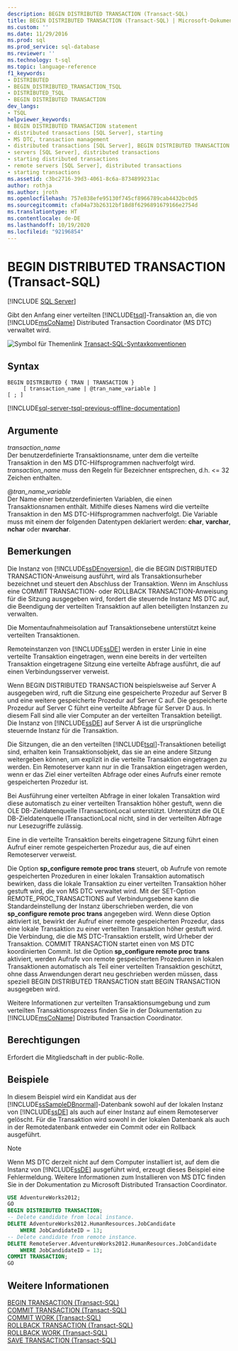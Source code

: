 ```yaml
---
description: BEGIN DISTRIBUTED TRANSACTION (Transact-SQL)
title: BEGIN DISTRIBUTED TRANSACTION (Transact-SQL) | Microsoft-Dokumentation
ms.custom: ''
ms.date: 11/29/2016
ms.prod: sql
ms.prod_service: sql-database
ms.reviewer: ''
ms.technology: t-sql
ms.topic: language-reference
f1_keywords:
- DISTRIBUTED
- BEGIN_DISTRIBUTED_TRANSACTION_TSQL
- DISTRIBUTED_TSQL
- BEGIN DISTRIBUTED TRANSACTION
dev_langs:
- TSQL
helpviewer_keywords:
- BEGIN DISTRIBUTED TRANSACTION statement
- distributed transactions [SQL Server], starting
- MS DTC, transaction management
- distributed transactions [SQL Server], BEGIN DISTRIBUTED TRANSACTION statement
- servers [SQL Server], distributed transactions
- starting distributed transactions
- remote servers [SQL Server], distributed transactions
- starting transactions
ms.assetid: c3bc2716-39d3-4061-8c6a-8734899231ac
author: rothja
ms.author: jroth
ms.openlocfilehash: 757e838efe95130f745cf8966789cab4432bc0d5
ms.sourcegitcommit: cfa04a73b26312bf18d8f6296891679166e2754d
ms.translationtype: HT
ms.contentlocale: de-DE
ms.lasthandoff: 10/19/2020
ms.locfileid: "92196854"
---
```

# <a name="begin-distributed-transaction-transact-sql"></a>BEGIN DISTRIBUTED TRANSACTION (Transact-SQL)
[!INCLUDE [SQL Server](../../includes/applies-to-version/sqlserver.md)]

  Gibt den Anfang einer verteilten [!INCLUDE[tsql](../../includes/tsql-md.md)]-Transaktion an, die von [!INCLUDE[msCoName](../../includes/msconame-md.md)] Distributed Transaction Coordinator (MS DTC) verwaltet wird.  
    
  
 ![Symbol für Themenlink](../../database-engine/configure-windows/media/topic-link.gif "Symbol für Themenlink") [Transact-SQL-Syntaxkonventionen](../../t-sql/language-elements/transact-sql-syntax-conventions-transact-sql.md)  
  
## <a name="syntax"></a>Syntax  
  
```syntaxsql
BEGIN DISTRIBUTED { TRAN | TRANSACTION }   
     [ transaction_name | @tran_name_variable ]   
[ ; ]  
```  
  
[!INCLUDE[sql-server-tsql-previous-offline-documentation](../../includes/sql-server-tsql-previous-offline-documentation.md)]

## <a name="arguments"></a>Argumente
 *transaction_name*  
 Der benutzerdefinierte Transaktionsname, unter dem die verteilte Transaktion in den MS DTC-Hilfsprogrammen nachverfolgt wird. *transaction_name* muss den Regeln für Bezeichner entsprechen, d.h. \<= 32 Zeichen enthalten.  
  
 @*tran_name_variable*  
 Der Name einer benutzerdefinierten Variablen, die einen Transaktionsnamen enthält. Mithilfe dieses Namens wird die verteilte Transaktion in den MS DTC-Hilfsprogrammen nachverfolgt. Die Variable muss mit einem der folgenden Datentypen deklariert werden: **char**, **varchar**, **nchar** oder **nvarchar**.  
  
## <a name="remarks"></a>Bemerkungen  
 Die Instanz von [!INCLUDE[ssDEnoversion](../../includes/ssdenoversion-md.md)], die die BEGIN DISTRIBUTED TRANSACTION-Anweisung ausführt, wird als Transaktionsurheber bezeichnet und steuert den Abschluss der Transaktion. Wenn im Anschluss eine COMMIT TRANSACTION- oder ROLLBACK TRANSACTION-Anweisung für die Sitzung ausgegeben wird, fordert die steuernde Instanz MS DTC auf, die Beendigung der verteilten Transaktion auf allen beteiligten Instanzen zu verwalten.  
  
 Die Momentaufnahmeisolation auf Transaktionsebene unterstützt keine verteilten Transaktionen.  
  
 Remoteinstanzen von [!INCLUDE[ssDE](../../includes/ssde-md.md)] werden in erster Linie in eine verteilte Transaktion eingetragen, wenn eine bereits in der verteilten Transaktion eingetragene Sitzung eine verteilte Abfrage ausführt, die auf einen Verbindungsserver verweist.  
  
 Wenn BEGIN DISTRIBUTED TRANSACTION beispielsweise auf Server A ausgegeben wird, ruft die Sitzung eine gespeicherte Prozedur auf Server B und eine weitere gespeicherte Prozedur auf Server C auf. Die gespeicherte Prozedur auf Server C führt eine verteilte Abfrage für Server D aus. In diesem Fall sind alle vier Computer an der verteilten Transaktion beteiligt. Die Instanz von [!INCLUDE[ssDE](../../includes/ssde-md.md)] auf Server A ist die ursprüngliche steuernde Instanz für die Transaktion.  
  
 Die Sitzungen, die an den verteilten [!INCLUDE[tsql](../../includes/tsql-md.md)]-Transaktionen beteiligt sind, erhalten kein Transaktionsobjekt, das sie an eine andere Sitzung weitergeben können, um explizit in die verteilte Transaktion eingetragen zu werden. Ein Remoteserver kann nur in die Transaktion eingetragen werden, wenn er das Ziel einer verteilten Abfrage oder eines Aufrufs einer remote gespeicherten Prozedur ist.  
  
 Bei Ausführung einer verteilten Abfrage in einer lokalen Transaktion wird diese automatisch zu einer verteilten Transaktion höher gestuft, wenn die OLE DB-Zieldatenquelle ITransactionLocal unterstützt. Unterstützt die OLE DB-Zieldatenquelle ITransactionLocal nicht, sind in der verteilten Abfrage nur Lesezugriffe zulässig.  
  
 Eine in die verteilte Transaktion bereits eingetragene Sitzung führt einen Aufruf einer remote gespeicherten Prozedur aus, die auf einen Remoteserver verweist.  
  
 Die Option **sp_configure remote proc trans** steuert, ob Aufrufe von remote gespeicherten Prozeduren in einer lokalen Transaktion automatisch bewirken, dass die lokale Transaktion zu einer verteilten Transaktion höher gestuft wird, die von MS DTC verwaltet wird. Mit der SET-Option REMOTE_PROC_TRANSACTIONS auf Verbindungsebene kann die Standardeinstellung der Instanz überschrieben werden, die von **sp_configure remote proc trans** angegeben wird. Wenn diese Option aktiviert ist, bewirkt der Aufruf einer remote gespeicherten Prozedur, dass eine lokale Transaktion zu einer verteilten Transaktion höher gestuft wird. Die Verbindung, die die MS DTC-Transaktion erstellt, wird Urheber der Transaktion. COMMIT TRANSACTION startet einen von MS DTC koordinierten Commit. Ist die Option **sp_configure remote proc trans** aktiviert, werden Aufrufe von remote gespeicherten Prozeduren in lokalen Transaktionen automatisch als Teil einer verteilten Transaktion geschützt, ohne dass Anwendungen derart neu geschrieben werden müssen, dass speziell BEGIN DISTRIBUTED TRANSACTION statt BEGIN TRANSACTION ausgegeben wird.  
  
 Weitere Informationen zur verteilten Transaktionsumgebung und zum verteilten Transaktionsprozess finden Sie in der Dokumentation zu [!INCLUDE[msCoName](../../includes/msconame-md.md)] Distributed Transaction Coordinator.  
  
## <a name="permissions"></a>Berechtigungen  
 Erfordert die Mitgliedschaft in der public-Rolle.  
  
## <a name="examples"></a>Beispiele  
 In diesem Beispiel wird ein Kandidat aus der [!INCLUDE[ssSampleDBnormal](../../includes/sssampledbnormal-md.md)]-Datenbank sowohl auf der lokalen Instanz von [!INCLUDE[ssDE](../../includes/ssde-md.md)] als auch auf einer Instanz auf einem Remoteserver gelöscht. Für die Transaktion wird sowohl in der lokalen Datenbank als auch in der Remotedatenbank entweder ein Commit oder ein Rollback ausgeführt.  
  
> [!NOTE]  
>  Wenn MS DTC derzeit nicht auf dem Computer installiert ist, auf dem die Instanz von [!INCLUDE[ssDE](../../includes/ssde-md.md)] ausgeführt wird, erzeugt dieses Beispiel eine Fehlermeldung. Weitere Informationen zum Installieren von MS DTC finden Sie in der Dokumentation zu Microsoft Distributed Transaction Coordinator.  
  
```sql  
USE AdventureWorks2012;  
GO  
BEGIN DISTRIBUTED TRANSACTION;  
-- Delete candidate from local instance.  
DELETE AdventureWorks2012.HumanResources.JobCandidate  
    WHERE JobCandidateID = 13;  
-- Delete candidate from remote instance.  
DELETE RemoteServer.AdventureWorks2012.HumanResources.JobCandidate  
    WHERE JobCandidateID = 13;  
COMMIT TRANSACTION;  
GO  
```  
  
## <a name="see-also"></a>Weitere Informationen  
 [BEGIN TRANSACTION &#40;Transact-SQL&#41;](../../t-sql/language-elements/begin-transaction-transact-sql.md)   
 [COMMIT TRANSACTION &#40;Transact-SQL&#41;](../../t-sql/language-elements/commit-transaction-transact-sql.md)   
 [COMMIT WORK &#40;Transact-SQL&#41;](../../t-sql/language-elements/commit-work-transact-sql.md)   
 [ROLLBACK TRANSACTION &#40;Transact-SQL&#41;](../../t-sql/language-elements/rollback-transaction-transact-sql.md)   
 [ROLLBACK WORK &#40;Transact-SQL&#41;](../../t-sql/language-elements/rollback-work-transact-sql.md)   
 [SAVE TRANSACTION &#40;Transact-SQL&#41;](../../t-sql/language-elements/save-transaction-transact-sql.md)  
  
  
